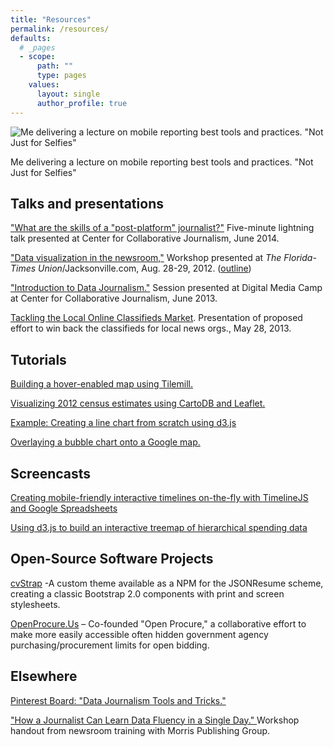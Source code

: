 ```yaml
---
title: "Resources"
permalink: /resources/
defaults:
  # _pages
  - scope:
      path: ""
      type: pages
    values:
      layout: single
      author_profile: true
---
```


![Me delivering a lecture on mobile reporting best tools and practices. "Not Just for Selfies"](https://i2.wp.com/carlvlewis2.wpengine.com/wp-content/uploads/2012/09/10378983_10203337850063506_5153336567854374100_n.jpg?resize=312%2C275)

Me delivering a lecture on mobile reporting best tools and practices. "Not Just for Selfies"

## Talks and presentations

["What are the skills of a "post-platform" journalist?"](https://speakerdeck.com/carlvlewis/what-are-the-skills-of-a-post-platform-journalist) Five-minute lightning talk presented at Center for Collaborative Journalism, June 2014.

["Data visualization in the newsroom,"](http://carlvlewis2.wpengine.com/jaxdotcom/datavisualization_jaxdotcom.pdf) Workshop presented at *The Florida-Times Union*/Jacksonville.com, Aug. 28-29, 2012. ([outline](https://docs.google.com/document/pub?id=1vpi4uVd2QdwADluX4WI65_j7rPabNMf5ZPHg-aB6Gs0))

["Introduction to Data Journalism."](http://www.slideshare.net/carlvlewis/introduction-to-data-journalism) Session presented at Digital Media Camp at Center for Collaborative Journalism, June 2013.

[Tackling the Local Online Classifieds Market](http://www.slideshare.net/carlvlewis/tackling-the-local-classified-ad-market). Presentation of proposed effort to win back the classifieds for local news orgs., May 28, 2013.

## Tutorials

[Building a hover-enabled map using Tilemill.](http://carlvlewis2.wpengine.com/?p=3030)

[Visualizing 2012 census estimates using CartoDB and Leaflet.](http://carlvlewis2.wpengine.com/?p=2742)

[Example: Creating a line chart from scratch using d3.js](http://codepen.io/carlvlewis/pen/rWjZKO)

[Overlaying a bubble chart onto a Google map.](http://carlvlewis2.wpengine.com/?p=2422)

## Screencasts

[Creating mobile-friendly interactive timelines on-the-fly with TimelineJS and Google Spreadsheets](https://vimeo.com/67050820)

[Using d3.js to build an interactive treemap of hierarchical spending data](https://vimeo.com/191347190)

## Open-Source Software Projects

[cvStrap](http://carlvlewis.github.io/cvStrap) -A custom theme available as a NPM for the JSONResume scheme, creating a classic Bootstrap 2.0 components with print and screen stylesheets.

[OpenProcure.Us](http://openprocure.com) – Co-founded "Open Procure," a collaborative effort to make more easily accessible often hidden government agency purchasing/procurement limits for open bidding.

## Elsewhere

[Pinterest Board: "Data Journalism Tools and Tricks."](https://www.pinterest.com/carlvlewis/data-viz-tools-libraries-sources-%2B-more/)

["How a Journalist Can Learn Data Fluency in a Single Day." ](http://www.slideshare.net/carlvlewis/social-media-for-non-digital-native-journalists)Workshop handout from newsroom training with Morris Publishing Group.
